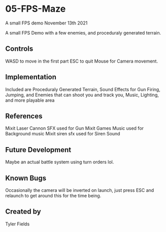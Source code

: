 # 05-FPS-Maze
A small FPS demo
November 13th 2021

A small FPS Demo with a few enemies, and proceduraly generated terrain.
## Controls
WASD to move in the first part
ESC to quit
Mouse for Camera movement.

## Implementation
Included are Proceduraly Generated Terrain, Sound Effects for Gun Firing, Jumping, and Enemies that can shoot you and track you, Music, Lighting, and more playable area

## References
Mixit Laser Cannon SFX used for Gun
Mixit Games Music used for Background music
Mixit siren sfx used for Siren Sound

## Future Development
Maybe an actual battle system using turn orders lol.

## Known Bugs
Occasionally the camera will be inverted on launch, just press ESC and relaunch to get around this for the time being.

## Created by
Tyler Fields
